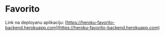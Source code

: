 # Favorito

Link na deployanu aplikaciju: [https://heroku-favorito-backend.herokuapp.com](https://heroku-favorito-backend.herokuapp.com)

